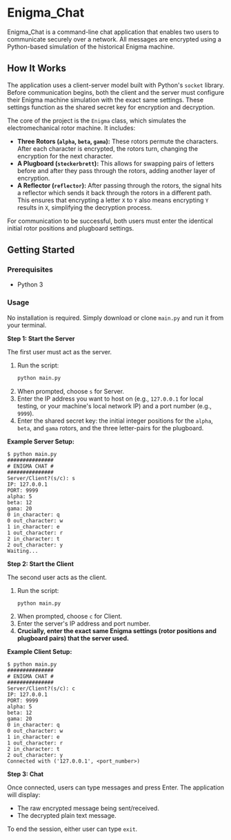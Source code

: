 # Enigma_Chat


Enigma_Chat is a command-line chat application that enables two users to communicate securely over a network. All messages are encrypted using a Python-based simulation of the historical Enigma machine.

## How It Works

The application uses a client-server model built with Python's `socket` library. Before communication begins, both the client and the server must configure their Enigma machine simulation with the exact same settings. These settings function as the shared secret key for encryption and decryption.

The core of the project is the `Enigma` class, which simulates the electromechanical rotor machine. It includes:
*   **Three Rotors (`alpha`, `beta`, `gama`):** These rotors permute the characters. After each character is encrypted, the rotors turn, changing the encryption for the next character.
*   **A Plugboard (`steckerbrett`):** This allows for swapping pairs of letters before and after they pass through the rotors, adding another layer of encryption.
*   **A Reflector (`reflector`):** After passing through the rotors, the signal hits a reflector which sends it back through the rotors in a different path. This ensures that encrypting a letter `X` to `Y` also means encrypting `Y` results in `X`, simplifying the decryption process.

For communication to be successful, both users must enter the identical initial rotor positions and plugboard settings.

## Getting Started

### Prerequisites
- Python 3

### Usage
No installation is required. Simply download or clone `main.py` and run it from your terminal.

**Step 1: Start the Server**

The first user must act as the server.
1. Run the script:
   ```bash
   python main.py
   ```
2. When prompted, choose `s` for Server.
3. Enter the IP address you want to host on (e.g., `127.0.0.1` for local testing, or your machine's local network IP) and a port number (e.g., `9999`).
4. Enter the shared secret key: the initial integer positions for the `alpha`, `beta`, and `gama` rotors, and the three letter-pairs for the plugboard.

**Example Server Setup:**
```
$ python main.py
###############
# ENIGMA CHAT #
###############
Server/Client?(s/c): s
IP: 127.0.0.1
PORT: 9999
alpha: 5
beta: 12
gama: 20
0 in_character: q
0 out_character: w
1 in_character: e
1 out_character: r
2 in_character: t
2 out_character: y
Waiting...
```

**Step 2: Start the Client**

The second user acts as the client.
1. Run the script:
   ```bash
   python main.py
   ```
2. When prompted, choose `c` for Client.
3. Enter the server's IP address and port number.
4. **Crucially, enter the exact same Enigma settings (rotor positions and plugboard pairs) that the server used.**

**Example Client Setup:**
```
$ python main.py
###############
# ENIGMA CHAT #
###############
Server/Client?(s/c): c
IP: 127.0.0.1
PORT: 9999
alpha: 5
beta: 12
gama: 20
0 in_character: q
0 out_character: w
1 in_character: e
1 out_character: r
2 in_character: t
2 out_character: y
Connected with ('127.0.0.1', <port_number>)
```

**Step 3: Chat**

Once connected, users can type messages and press Enter. The application will display:
*   The raw encrypted message being sent/received.
*   The decrypted plain text message.

To end the session, either user can type `exit`.
